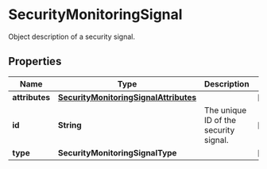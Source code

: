 

# SecurityMonitoringSignal

Object description of a security signal.

## Properties

Name | Type | Description | Notes
------------ | ------------- | ------------- | -------------
**attributes** | [**SecurityMonitoringSignalAttributes**](SecurityMonitoringSignalAttributes.md) |  |  [optional]
**id** | **String** | The unique ID of the security signal. |  [optional]
**type** | **SecurityMonitoringSignalType** |  |  [optional]



